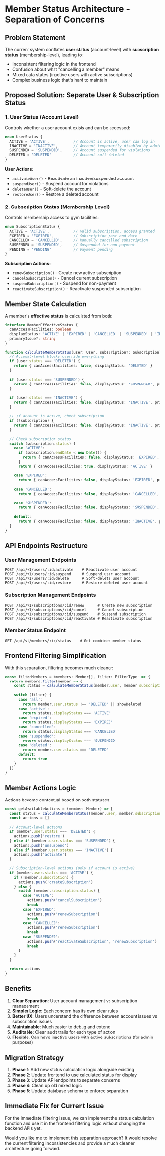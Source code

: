 # Member Status Architecture - Separation of Concerns

## Problem Statement

The current system conflates **user status** (account-level) with **subscription status** (membership-level), leading to:
- Inconsistent filtering logic in the frontend
- Confusion about what "cancelling a member" means
- Mixed data states (inactive users with active subscriptions)
- Complex business logic that's hard to maintain

## Proposed Solution: Separate User & Subscription Status

### 1. User Status (Account Level)
Controls whether a user account exists and can be accessed:

```typescript
enum UserStatus {
  ACTIVE = 'ACTIVE',           // Account is active, user can log in
  INACTIVE = 'INACTIVE',       // Account temporarily disabled by admin
  SUSPENDED = 'SUSPENDED',     // Account suspended for violations  
  DELETED = 'DELETED'          // Account soft-deleted
}
```

**User Actions:**
- `activateUser()` - Reactivate an inactive/suspended account
- `suspendUser()` - Suspend account for violations
- `deleteUser()` - Soft-delete the account
- `restoreUser()` - Restore a deleted account

### 2. Subscription Status (Membership Level)
Controls membership access to gym facilities:

```typescript
enum SubscriptionStatus {
  ACTIVE = 'ACTIVE',           // Valid subscription, access granted
  EXPIRED = 'EXPIRED',         // Subscription past end date
  CANCELLED = 'CANCELLED',     // Manually cancelled subscription
  SUSPENDED = 'SUSPENDED',     // Suspended for non-payment
  PENDING = 'PENDING'          // Payment pending
}
```

**Subscription Actions:**
- `renewSubscription()` - Create new active subscription
- `cancelSubscription()` - Cancel current subscription  
- `suspendSubscription()` - Suspend for non-payment
- `reactivateSubscription()` - Reactivate suspended subscription

## Member State Calculation

A member's **effective status** is calculated from both:

```typescript
interface MemberEffectiveStatus {
  canAccessFacilities: boolean
  displayStatus: 'ACTIVE' | 'EXPIRED' | 'CANCELLED' | 'SUSPENDED' | 'INACTIVE' | 'DELETED'
  primaryIssue?: string
}

function calculateMemberStatus(user: User, subscription?: Subscription): MemberEffectiveStatus {
  // Account-level blocks override everything
  if (user.status === 'DELETED') {
    return { canAccessFacilities: false, displayStatus: 'DELETED' }
  }
  
  if (user.status === 'SUSPENDED') {
    return { canAccessFacilities: false, displayStatus: 'SUSPENDED', primaryIssue: 'Account suspended' }
  }
  
  if (user.status === 'INACTIVE') {
    return { canAccessFacilities: false, displayStatus: 'INACTIVE', primaryIssue: 'Account inactive' }
  }
  
  // If account is active, check subscription
  if (!subscription) {
    return { canAccessFacilities: false, displayStatus: 'INACTIVE', primaryIssue: 'No subscription' }
  }
  
  // Check subscription status
  switch (subscription.status) {
    case 'ACTIVE':
      if (subscription.endDate < new Date()) {
        return { canAccessFacilities: false, displayStatus: 'EXPIRED', primaryIssue: 'Subscription expired' }
      }
      return { canAccessFacilities: true, displayStatus: 'ACTIVE' }
      
    case 'EXPIRED':
      return { canAccessFacilities: false, displayStatus: 'EXPIRED', primaryIssue: 'Subscription expired' }
      
    case 'CANCELLED':
      return { canAccessFacilities: false, displayStatus: 'CANCELLED', primaryIssue: 'Subscription cancelled' }
      
    case 'SUSPENDED':
      return { canAccessFacilities: false, displayStatus: 'SUSPENDED', primaryIssue: 'Subscription suspended' }
      
    default:
      return { canAccessFacilities: false, displayStatus: 'INACTIVE', primaryIssue: 'Unknown status' }
  }
}
```

## API Endpoints Restructure

### User Management Endpoints
```
POST /api/v1/users/:id/activate    # Reactivate user account
POST /api/v1/users/:id/suspend     # Suspend user account  
POST /api/v1/users/:id/delete      # Soft-delete user account
POST /api/v1/users/:id/restore     # Restore deleted user account
```

### Subscription Management Endpoints  
```
POST /api/v1/subscriptions/:id/renew      # Create new subscription
POST /api/v1/subscriptions/:id/cancel     # Cancel subscription
POST /api/v1/subscriptions/:id/suspend    # Suspend subscription
POST /api/v1/subscriptions/:id/reactivate # Reactivate subscription
```

### Member Status Endpoint
```
GET /api/v1/members/:id/status    # Get combined member status
```

## Frontend Filtering Simplification

With this separation, filtering becomes much cleaner:

```typescript
const filterMembers = (members: Member[], filter: FilterType) => {
  return members.filter(member => {
    const status = calculateMemberStatus(member.user, member.subscription)
    
    switch (filter) {
      case 'all':
        return member.user.status !== 'DELETED' || showDeleted
      case 'active':  
        return status.displayStatus === 'ACTIVE'
      case 'expired':
        return status.displayStatus === 'EXPIRED'  
      case 'cancelled':
        return status.displayStatus === 'CANCELLED'
      case 'suspended':
        return status.displayStatus === 'SUSPENDED'
      case 'deleted':
        return member.user.status === 'DELETED'
      default:
        return true
    }
  })
}
```

## Member Actions Logic

Actions become contextual based on both statuses:

```typescript
const getAvailableActions = (member: Member) => {
  const status = calculateMemberStatus(member.user, member.subscription)
  const actions = []
  
  // Account-level actions
  if (member.user.status === 'DELETED') {
    actions.push('restore')
  } else if (member.user.status === 'SUSPENDED') {
    actions.push('unsuspend')  
  } else if (member.user.status === 'INACTIVE') {
    actions.push('activate')
  }
  
  // Subscription-level actions (only if account is active)
  if (member.user.status === 'ACTIVE') {
    if (!member.subscription) {
      actions.push('createSubscription')
    } else {
      switch (member.subscription.status) {
        case 'ACTIVE':
          actions.push('cancelSubscription')
          break
        case 'EXPIRED':  
          actions.push('renewSubscription')
          break
        case 'CANCELLED':
          actions.push('renewSubscription')
          break
        case 'SUSPENDED':
          actions.push('reactivateSubscription', 'renewSubscription')
          break
      }
    }
  }
  
  return actions
}
```

## Benefits

1. **Clear Separation**: User account management vs subscription management
2. **Simpler Logic**: Each concern has its own clear rules
3. **Better UX**: Users understand the difference between account issues vs subscription issues
4. **Maintainable**: Much easier to debug and extend
5. **Auditable**: Clear audit trails for each type of action
6. **Flexible**: Can have inactive users with active subscriptions (for admin purposes)

## Migration Strategy

1. **Phase 1**: Add new status calculation logic alongside existing
2. **Phase 2**: Update frontend to use calculated status for display
3. **Phase 3**: Update API endpoints to separate concerns
4. **Phase 4**: Clean up old mixed logic
5. **Phase 5**: Update database schema to enforce separation

## Immediate Fix for Current Issue

For the immediate filtering issue, we can implement the status calculation function and use it in the frontend filtering logic without changing the backend APIs yet.

Would you like me to implement this separation approach? It would resolve the current filtering inconsistencies and provide a much cleaner architecture going forward.
